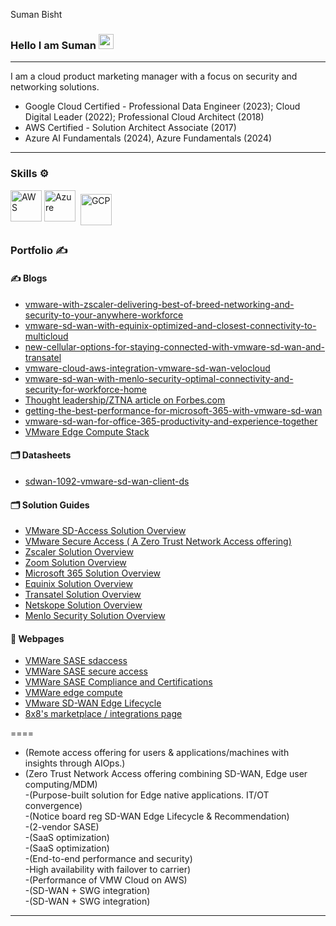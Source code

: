Suman Bisht


### Hello I am Suman <img src="../suman-bisht/assets/images/wave.gif" width="24px">

---

I am a cloud product marketing manager with a focus on security and networking solutions.  

- Google Cloud Certified - Professional Data Engineer (2023); Cloud Digital Leader (2022); Professional Cloud Architect (2018)
- AWS Certified - Solution Architect Associate (2017)
- Azure AI Fundamentals (2024), Azure Fundamentals (2024)

---

### Skills ⚙️
<!-- For more icons please follow  https://github.com/MikeCodesDotNET/ColoredBadges -->
<p>
<img src="https://cdn.worldvectorlogo.com/logos/aws-2.svg" alt="AWS" width="50" height="50"/> 
<img src="https://cdn.worldvectorlogo.com/logos/azure-1.svg" alt="Azure" width="50" height="50"/> 
<img src="https://user-images.githubusercontent.com/25181517/183911547-990692bc-8411-4878-99a0-43506cdb69cf.png" alt="GCP" width="50" height="50" style="vertical-align:top; margin:6px 4px"/> 
</p>


### Portfolio ✍
<!-- icons src - https://github.com/MikeCodesDotNET/ColoredBadges -->


#### ✍ Blogs


- [vmware-with-zscaler-delivering-best-of-breed-networking-and-security-to-your-anywhere-workforce](https://blogs.vmware.com/sase/2021/03/09/vmware-with-zscaler-delivering-best-of-breed-networking-and-security-to-your-anywhere-workforce/)
- [vmware-sd-wan-with-equinix-optimized-and-closest-connectivity-to-multicloud](https://blogs.vmware.com/sase/2020/10/22/vmware-sd-wan-with-equinix-optimized-and-closest-connectivity-to-multicloud/)
- [new-cellular-options-for-staying-connected-with-vmware-sd-wan-and-transatel](https://blogs.vmware.com/sase/2021/03/11/new-cellular-options-for-staying-connected-with-vmware-sd-wan-and-transatel/)
- [vmware-cloud-aws-integration-vmware-sd-wan-velocloud](https://blogs.vmware.com/cloud/2020/04/23/vmware-cloud-aws-integration-vmware-sd-wan-velocloud/)
- [vmware-sd-wan-with-menlo-security-optimal-connectivity-and-security-for-workforce-home](https://blogs.vmware.com/sase/2020/05/27/vmware-sd-wan-with-menlo-security-optimal-connectivity-and-security-for-workforce-home/)
- [Thought leadership/ZTNA article on Forbes.com](https://www.forbes.com/sites/forbestechcouncil/2021/06/16/reasons-to-consider-moving-from-a-vpn-to-ztna-in-a-work-from-anywhere-world/)
- [getting-the-best-performance-for-microsoft-365-with-vmware-sd-wan](https://blogs.vmware.com/sase/2020/07/14/getting-the-best-performance-for-microsoft-365-with-vmware-sd-wan/)
- [vmware-sd-wan-for-office-365-productivity-and-experience-together](https://blogs.vmware.com/sase/2020/02/19/vmware-sd-wan-for-office-365-productivity-and-experience-together/)
- [VMware Edge Compute Stack](https://blogs.vmware.com/sase/2022/08/30/vmware-edge-compute-stack-new-in-2022/)

#### 🗂️ Datasheets

- [sdwan-1092-vmware-sd-wan-client-ds](https://sase.vmware.com/content/dam/digitalmarketing/vmware-sase/pdfs/sdwan-1092-vmware-sd-wan-client-ds-0323.pdf)

#### 🗂️ Solution Guides
- [VMware SD-Access Solution Overview](https://www.vmware.com/content/dam/digitalmarketing/microsites/en/images/sase/sdwan-1085-VMware-SD-WAN-Client-so-11-22.pdf)
- [VMware Secure Access ( A Zero Trust Network Access offering)](https://sase.vmware.com/content/dam/digitalmarketing/vmware-sase/pdfs/sdwan-1004-Secure-Access-ds-1021.pdf)
- [Zscaler Solution Overview](https://sase.vmware.com/content/dam/digitalmarketing/vmware-sase/pdfs/sdwan-919-Zscaler-so-0820.pdf)
- [Zoom Solution Overview](https://sase.vmware.com/content/dam/digitalmarketing/vmware-sase/pdfs/sdwan-889-sdwan-zoom-so-0121.pdf)
- [Microsoft 365 Solution Overview](https://sase.vmware.com/content/dam/digitalmarketing/vmware-sase/pdfs/sdwan-898-MS365-so-0620.pdf)
- [Equinix Solution Overview](https://sase.vmware.com/content/dam/digitalmarketing/vmware-sase/pdfs/sdwan-905-Equinix-so-0620.pdf)
- [Transatel Solution Overview](https://sase.vmware.com/content/dam/digitalmarketing/vmware-sase/pdfs/sdwan-955-transatel-so-0221.pdf)
- [Netskope Solution Overview](https://sase.vmware.com/content/dam/digitalmarketing/vmware-sase/pdfs/sdwan-908-netskope-so-0720.pdf)
- [Menlo Security Solution Overview](https://sase.vmware.com/content/dam/digitalmarketing/vmware-sase/pdfs/sdwan-807-menlo-security-1219.pdf)

#### 📑 Webpages

- [VMWare SASE sdaccess](https://sase.vmware.com/products/sdaccess)
- [VMWare SASE secure access](https://sase.vmware.com/products/vmware-secure-access)
- [VMWare SASE Compliance and Certifications](https://sase.vmware.com/products/product-certifications-and-compliance)
- [VMWare edge compute](https://www.vmware.com/products/edge-compute-stack.html)
- [VMware SD-WAN Edge Lifecycle](https://kb.vmware.com/s/article/79753)
- [8x8's marketplace / integrations page](https://www.8x8.com/products/integrations)


====
- (Remote access offering for users & applications/machines with  insights through AIOps.)		
- (Zero Trust Network Access offering combining SD-WAN, Edge user computing/MDM)		
-(Purpose-built solution for Edge native applications. IT/OT convergence)		
-(Notice board reg SD-WAN Edge Lifecycle & Recommendation)		
-(2-vendor SASE)		
-(SaaS optimization)		
-(SaaS optimization)		
-(End-to-end performance and security)		
-High availability with failover to carrier)		
-(Performance of VMW Cloud on AWS)		
-(SD-WAN + SWG integration)		
-(SD-WAN + SWG integration)		

---
<!--

-->
